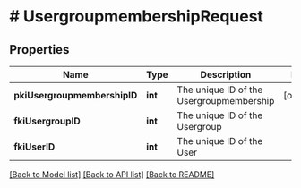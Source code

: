 # # UsergroupmembershipRequest

## Properties

Name | Type | Description | Notes
------------ | ------------- | ------------- | -------------
**pkiUsergroupmembershipID** | **int** | The unique ID of the Usergroupmembership | [optional]
**fkiUsergroupID** | **int** | The unique ID of the Usergroup |
**fkiUserID** | **int** | The unique ID of the User |

[[Back to Model list]](../../README.md#models) [[Back to API list]](../../README.md#endpoints) [[Back to README]](../../README.md)
